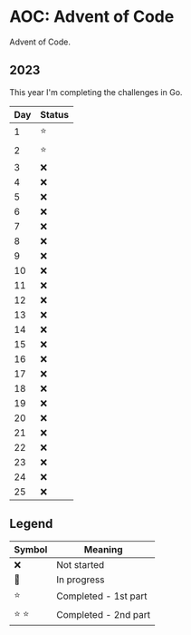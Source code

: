 # AOC: Advent of Code

Advent of Code.

## 2023

This year I'm completing the challenges in Go.

| Day | Status |
| --- | ------ |
| 1   | ⭐      |
| 2   | ⭐      |
| 3   | ❌      |
| 4   | ❌      |
| 5   | ❌      |
| 6   | ❌      |
| 7   | ❌      |
| 8   | ❌      |
| 9   | ❌      |
| 10  | ❌      |
| 11  | ❌      |
| 12  | ❌      |
| 13  | ❌      |
| 14  | ❌      |
| 15  | ❌      |
| 16  | ❌      |
| 17  | ❌      |
| 18  | ❌      |
| 19  | ❌      |
| 20  | ❌      |
| 21  | ❌      |
| 22  | ❌      |
| 23  | ❌      |
| 24  | ❌      |
| 25  | ❌      |

## Legend

| Symbol | Meaning              |
| ------ | -------------------- |
| ❌      | Not started          |
| 🚧      | In progress          |
| ⭐      | Completed - 1st part |
| ⭐ ⭐    | Completed - 2nd part |

